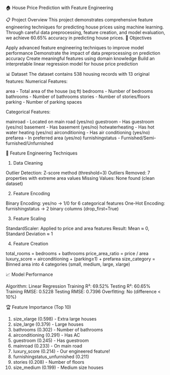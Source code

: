 🏠 House Price Prediction with Feature Engineering

📋 Project Overview
This project demonstrates comprehensive feature engineering techniques for predicting house prices using machine learning. Through careful data preprocessing, feature creation, and model evaluation, we achieve 60.65% accuracy in predicting house prices.
🎯 Objectives

Apply advanced feature engineering techniques to improve model performance
Demonstrate the impact of data preprocessing on prediction accuracy
Create meaningful features using domain knowledge
Build an interpretable linear regression model for house price prediction

📊 Dataset
The dataset contains 538 housing records with 13 original features:
Numerical Features:

area - Total area of the house (sq ft)
bedrooms - Number of bedrooms
bathrooms - Number of bathrooms
stories - Number of stories/floors
parking - Number of parking spaces

Categorical Features:

mainroad - Located on main road (yes/no)
guestroom - Has guestroom (yes/no)
basement - Has basement (yes/no)
hotwaterheating - Has hot water heating (yes/no)
airconditioning - Has air conditioning (yes/no)
prefarea - In preferred area (yes/no)
furnishingstatus - Furnished/Semi-furnished/Unfurnished

🔧 Feature Engineering Techniques
1. Data Cleaning

Outlier Detection: Z-score method (threshold=3)
Outliers Removed: 7 properties with extreme area values
Missing Values: None found (clean dataset)

2. Feature Encoding

Binary Encoding: yes/no → 1/0 for 6 categorical features
One-Hot Encoding: furnishingstatus → 2 binary columns (drop_first=True)

3. Feature Scaling

StandardScaler: Applied to price and area features
Result: Mean ≈ 0, Standard Deviation ≈ 1

4. Feature Creation

total_rooms = bedrooms + bathrooms
price_area_ratio = price / area
luxury_score = airconditioning + (parking≥1) + prefarea
size_category = Binned area into 4 categories (small, medium, large, xlarge)

📈 Model Performance

Algorithm: Linear Regression
Training R²: 69.52%
Testing R²: 60.65%
Training RMSE: 0.5228
Testing RMSE: 0.7396
Overfitting: No (difference < 10%)

🏆 Feature Importance (Top 10)

1. size_xlarge (0.598) - Extra large houses
2. size_large (0.379) - Large houses
3. bathrooms (0.302) - Number of bathrooms
4. airconditioning (0.291) - Has AC
5. guestroom (0.245) - Has guestroom
6. mainroad (0.233) - On main road
7. luxury_score (0.214) - Our engineered feature!
8. furnishingstatus_unfurnished (0.211)
9. stories (0.208) - Number of floors
10. size_medium (0.199) - Medium size houses
